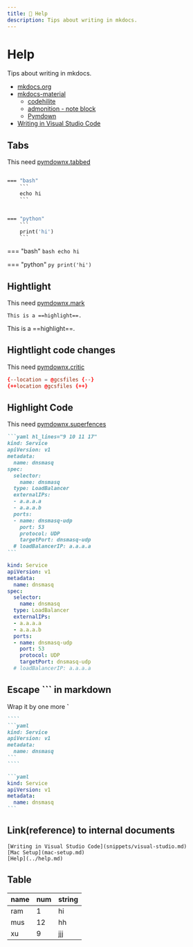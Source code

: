 ```yaml
---
title: 🌈 Help
description: Tips about writing in mkdocs.
---
```


# Help

Tips about writing in mkdocs.

- [mkdocs.org](https://www.mkdocs.org/)
- [mkdocs-material](https://squidfunk.github.io/mkdocs-material/)
    - [codehilite](https://squidfunk.github.io/mkdocs-material/extensions/codehilite/#usage)
    - [admonition - note block](https://squidfunk.github.io/mkdocs-material/extensions/admonition/#types)
    - [Pymdown](https://squidfunk.github.io/mkdocs-material/extensions/pymdown/#usage)
- [Writing in Visual Studio Code](snippets/visual-studio.md)

## Tabs

This need [pymdownx.tabbed](https://facelessuser.github.io/pymdown-extensions/extensions/tabbed/)

```mk

=== "bash"
    ```
    echo hi
    ```


=== "python"
    ```
    print('hi')
    ```
```

=== "bash"
    ```bash
    echo hi
    ```


=== "python"
    ```py
    print('hi')
    ```

## Hightlight
This need [pymdownx.mark](https://squidfunk.github.io/mkdocs-material/extensions/pymdown/#mark)
```
This is a ==highlight==.
```
This is a ==highlight==.

## Hightlight code changes

This need [pymdownx.critic](https://facelessuser.github.io/pymdown-extensions/extensions/critic/)

```conf
{--location = @gcsfiles {--}
{++location @gcsfiles {++}
```

## Highlight Code

This need [pymdownx.superfences](https://facelessuser.github.io/pymdown-extensions/extensions/superfences/#highlighting-lines)

````md
```yaml hl_lines="9 10 11 17"
kind: Service
apiVersion: v1
metadata:
  name: dnsmasq
spec:
  selector:
    name: dnsmasq
  type: LoadBalancer
  externalIPs:
  - a.a.a.a
  - a.a.a.b
  ports:
  - name: dnsmasq-udp
    port: 53
    protocol: UDP
    targetPort: dnsmasq-udp
  # loadBalancerIP: a.a.a.a
```
````

```yaml hl_lines="9 10 11 17"
kind: Service
apiVersion: v1
metadata:
  name: dnsmasq
spec:
  selector:
    name: dnsmasq
  type: LoadBalancer
  externalIPs:
  - a.a.a.a
  - a.a.a.b
  ports:
  - name: dnsmasq-udp
    port: 53
    protocol: UDP
    targetPort: dnsmasq-udp
  # loadBalancerIP: a.a.a.a
```

## Escape **```** in markdown

Wrap it by one more **`**
`````md
````
```yaml
kind: Service
apiVersion: v1
metadata:
  name: dnsmasq
```
````
`````

````md
```yaml
kind: Service
apiVersion: v1
metadata:
  name: dnsmasq
```
````

## Link(reference) to internal documents
```
[Writing in Visual Studio Code](snippets/visual-studio.md)
[Mac Setup](mac-setup.md)
[Help](../help.md)
```
## Table
| name | num | string |
| ---- | --- | ------ |
| ram  | 1   | hi     |
| mus  | 12  | hh     |
| xu   | 9   | jjj    |
